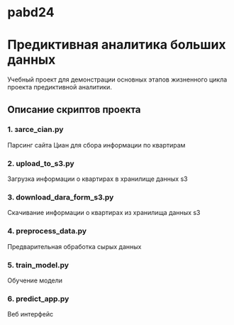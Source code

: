 # pabd24
# Предиктивная аналитика больших данных

Учебный проект для демонстрации основных этапов жизненного цикла проекта предиктивной аналитики.  

## Описание скриптов проекта

### 1. зarce_cian.py

Парсинг сайта Циан для сбора информации по квартирам

### 2. upload_to_s3.py

Загрузка информации о квартирах в хранилище данных s3

### 3. download_dara_form_s3.py

Скачивание информации о квартирах из хранилища данных s3

### 4. preprocess_data.py

Предварительная обработка сырых данных  

### 5. train_model.py

Обучение модели

### 6. predict_app.py

Веб интерфейс
